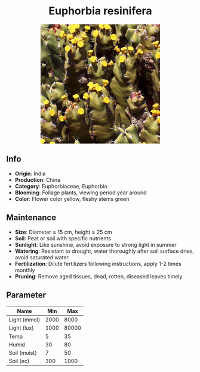 <h1 align='center'>Euphorbia resinifera</h1>
<p align="center">
    <img 
        align='center'
        width='320'
        src="../images/euphorbia resinifera.png" 
        alt='Euphorbia resinifera' />
</p>

## Info

 - **Origin**: India
 - **Production**: China
 - **Category**: Euphorbiaceae, Euphorbia
 - **Blooming**: Foliage plants, viewing period year around
 - **Color**: Flower color yellow, fleshy stems green

## Maintenance

 - **Size**: Diameter ≥ 15 cm, height ≥ 25 cm
 - **Soil**: Peat or soil with specific nutrients
 - **Sunlight**: Like sunshine, avoid exposure to strong light in summer
 - **Watering**: Resistant to drought, water thoroughly after soil surface dries, avoid saturated water
 - **Fertilization**: Dilute fertilizers following instructions, apply 1-2 times monthly
 - **Pruning**: Remove aged tissues, dead, rotten, diseased leaves timely

## Parameter

| Name         | Min  | Max   |
|--------------|------|-------|
| Light (mmol) | 2000 | 8000  |
| Light (lux)  | 1000 | 80000 |
| Temp         | 5    | 35    |
| Humid        | 30   | 80    |
| Soil (moist) | 7   | 50    |
| Soil (ec)    | 300  | 1000  |